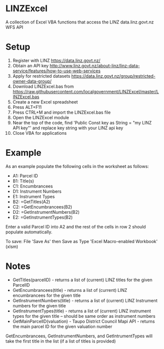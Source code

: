 LINZExcel
=========
A collection of Excel VBA functions that access the LINZ data.linz.govt.nz WFS API

Setup 
=====
1. Register with LINZ https://data.linz.govt.nz/
2. Obtain an API key http://www.linz.govt.nz/about-linz/linz-data-service/features/how-to-use-web-services
3. Apply for restricted datasets https://data.linz.govt.nz/group/restricted-owner-data-group/
4. Download LINZExcel.bas from https://raw.githubusercontent.com/localgovernment/LINZExcel/master/LINZExcel.bas
5. Create a new Excel spreadsheet 
6. Press ALT+F11
7. Press CTRL+M and import the LINZExcel.bas file
8. Open the LINZExcel module
9. Near the top of the code, find 'Public Const key as String = "my LINZ API key"' and replace key string with your LINZ api key
10. Close VBA for applications 

Example
=======
As an example populate the following cells in the worksheet as follows:

* A1: Parcel ID
* B1: Title(s)
* C1: Encumbrancees
* D1: Instrument Numbers
* E1: Instrument Types
* B2: =GetTitles(A2)
* C2: =GetEncumbrancees(B2)
* D2: =GetInstrumentNumbers(B2)
* E2: =GetInstrumentTypes(B2)

Enter a valid Parcel ID into A2 and the rest of the cells in row 2 should populate automatically.

To save: File 'Save As' then Save as Type 'Excel Macro-enabled Workbook' (xlsm)

Notes
=====
* GetTitles(parcelID) - returns a list of (current) LINZ titles for the given ParcelID
* GetEncumbrancees(title) - returns a list of (current) LINZ encumbrancees for the given title
* GetInstrumentNumbers(title) - returns a list of (current) LINZ Instrument numbers for the given title
* GetInstrumentTypes(title) - returns a list of (current) LINZ instrument types for the given title – should be same order as instrument numbers
* GetMainParcelID(valuation) - Taupo District Council Mapi API - returns the main parcel ID for the given valuation number

GetEncumbrancees, GetInstrumentNumbers, and GetIntrumentTypes will take the first title in the list (if a list of titles  is provided)
 
